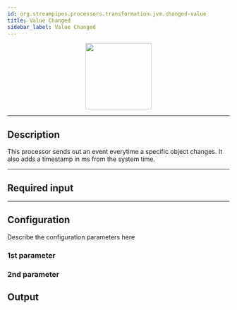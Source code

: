 ```yaml
---
id: org.streampipes.processors.transformation.jvm.changed-value
title: Value Changed
sidebar_label: Value Changed
---
```




<p align="center"> 
    <img src="/img/pipeline-elements/org.streampipes.processors.transformation.jvm.changed-value/icon.png" width="150px;" class="pe-image-documentation"/>
</p>

***

## Description

This processor sends out an event everytime a specific object changes. It also adds a timestamp in ms from the system time.

***

## Required input


***

## Configuration

Describe the configuration parameters here

### 1st parameter


### 2nd parameter

## Output